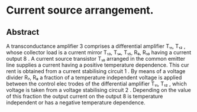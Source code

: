 # Current source arrangement.

## Abstract
A transconductance amplifier 3 comprises a differential amplifier T₁₁, T₁₂ , whose collector load is a current mirror T₁₃, T₁₄, T₁₅, R₉, R₁₀ having a current output 8 . A current source transistor T₁₀ arranged in the common emitter line supplies a current having a positive temperature dependence. This cur rent is obtained from a current stabilising circuit 1 . By means of a voltage divider R₇, R₈ a fraction of a temperature independent voltage is applied between the control elec trodes of the differential amplifier T₁₁, T₁₂ , which voltage is taken from a voltage stabilising circuit 2 . Depending on the value of this fraction the output current on the output 8 is temperature independent or has a negative temperature dependence.